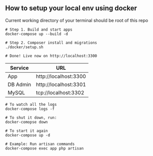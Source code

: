 ## How to setup your local env using docker

Current working directory of your terminal should be root of this repo
```
# Step 1. Build and start apps
docker-compose up --build -d

# Step 2. Composer install and migrations
./docker/setup.sh

# Done! Live now on http://localhost:3300
```

| Service   | URL                   |
|-----------|-----------------------|
| App       | http://localhost:3300 |
| DB Admin  | http://localhost:3301 |
| MySQL     | tcp://localhost:3302  |

```
# To watch all the logs
docker-compose logs -f

# To shut it down, run:
docker-comopse down

# To start it again
docker-compose up -d

# Example: Run artisan commands
docker-compose exec app php artisan
```
